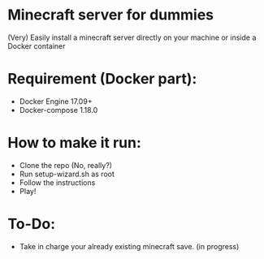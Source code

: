 # Minecraft server for dummies

(Very) Easily install a minecraft server directly on your machine or inside a Docker container

# Requirement (Docker part): 
 - Docker Engine 17.09+
 - Docker-compose 1.18.0

# How to make it run:
- Clone the repo (No, really?)
- Run setup-wizard.sh as root
- Follow the instructions
- Play!

# To-Do:
- Take in charge your already existing minecraft save. (in progress)
